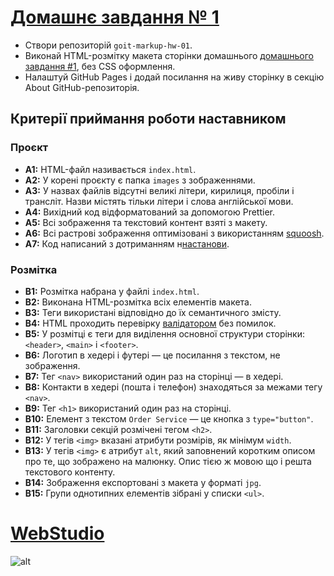 # [Домашнє завдання № 1](https://oykss.github.io/goit-markup-hw-01/)

- Створи репозиторій `goit-markup-hw-01`.
- Виконай HTML-розмітку макета сторінки домашнього [домашнього завдання #1](<https://www.figma.com/design/wuEpGhwCepGCOUw7mZFRac/Web-Studio-(Version-5.0)?node-id=0-1&t=kxbnFdat7pd0q6y0-0>), без CSS оформлення.
- Налаштуй GitHub Pages і додай посилання на живу сторінку в секцію About GitHub-репозиторія.

## Критерії приймання роботи наставником

### Проєкт

- **A1:** HTML-файл називається `index.html`.
- **A2:** У корені проєкту є папка `images` з зображеннями.
- **A3:** У назвах файлів відсутні великі літери, кирилиця, пробіли і трансліт. Назви містять тільки літери і слова англійської мови.
- **A4:** Вихідний код відформатований за допомогою Prettier.
- **A5:** Всі зображення та текстовий контент взяті з макету.
- **A6:** Всі растрові зображення оптимізовані з використанням [squoosh](https://squoosh.app/).
- **A7:** Код написаний з дотриманням н[настанови](https://codeguide.co/).

### Розмітка

- **B1:** Розмітка набрана у файлі `index.html`.
- **B2:** Виконана HTML-розмітка всіх елементів макета.
- **B3:** Теги використані відповідно до їх семантичного змісту.
- **B4:** HTML проходить перевірку [валідатором](http://validator.w3.org/nu/) без помилок.
- **B5:** У розмітці є теги для виділення основної структури сторінки: `<header>`, `<main>` і `<footer>`.
- **B6:** Логотип в хедері і футері — це посилання з текстом, не зображення.
- **B7:** Тег `<nav>` використаний один раз на сторінці — в хедері.
- **B8:** Контакти в хедері (пошта і телефон) знаходяться за межами тегу `<nav>`.
- **B9:** Тег `<h1>` використаний один раз на сторінці.
- **B10:** Елемент з текстом `Order Service` — це кнопка з `type="button"`.
- **B11:** Заголовки секцій розмічені тегом `<h2>`.
- **B12:** У тегів `<img>` вказані атрибути розмірів, як мінімум `width`.
- **B13:** У тегів `<img>` є атрибут `alt`, який заповнений коротким описом про те, що зображено на малюнку. Опис тією ж мовою що і решта текстового контенту.
- **B14:** Зображення експортовані з макета у форматі `jpg`.
- **B15:** Групи однотипних елементів зібрані у списки `<ul>`.

# [WebStudio](https://oykss.github.io/goit-markup-hw-01/)

![alt](https://i.imgur.com/CNxjbYQ.png)
